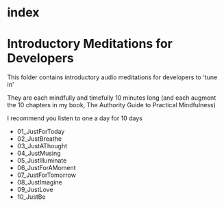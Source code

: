 # index 
# Introductory Meditations for Developers 

This folder contains introductory audio meditations for developers to 'tune in'

They are each mindfully and timefully 10 minutes long (and each augment the 10 chapters in my book, The Authority Guide to Practical Mindfulness)

I recommend you listen to one a day for 10 days

- 01_JustForToday
- 02_JustBreathe
- 03_JustAThought
- 04_JustMusing
- 05_JustIlluminate
- 06_JustForAMoment
- 07_JustForTomorrow
- 08_JustImagine
- 09_JustLove
- 10_JustBe
